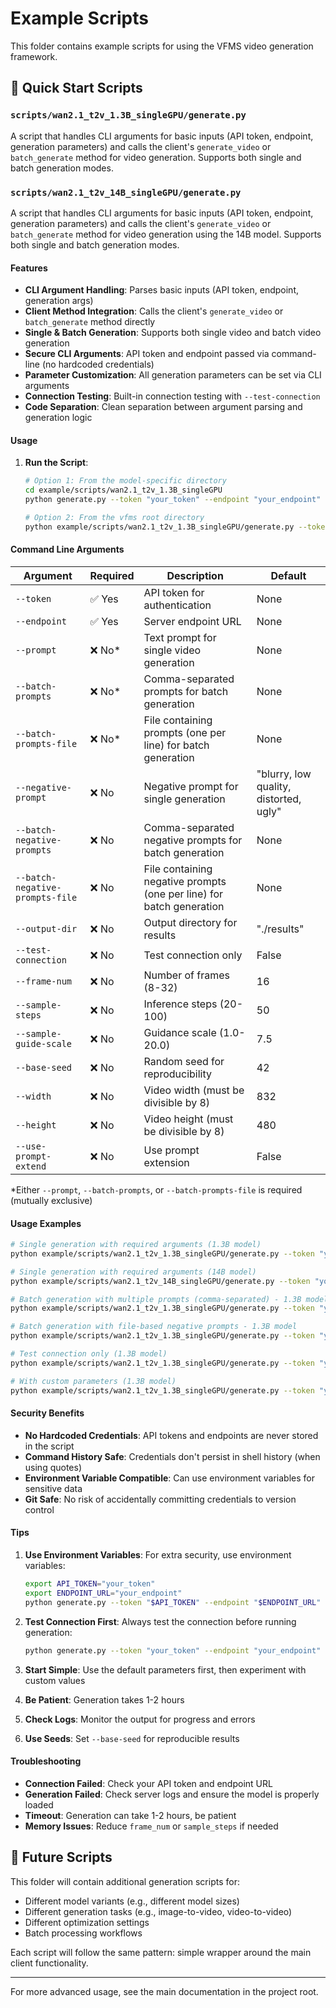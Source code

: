 # Example Scripts

This folder contains example scripts for using the VFMS video generation framework.

## 🚀 Quick Start Scripts

### `scripts/wan2.1_t2v_1.3B_singleGPU/generate.py`

A script that handles CLI arguments for basic inputs (API token, endpoint, generation parameters) and calls the client's `generate_video` or `batch_generate` method for video generation. Supports both single and batch generation modes.

### `scripts/wan2.1_t2v_14B_singleGPU/generate.py`

A script that handles CLI arguments for basic inputs (API token, endpoint, generation parameters) and calls the client's `generate_video` or `batch_generate` method for video generation using the 14B model. Supports both single and batch generation modes.

#### Features

- **CLI Argument Handling**: Parses basic inputs (API token, endpoint, generation args)
- **Client Method Integration**: Calls the client's `generate_video` or `batch_generate` method directly
- **Single & Batch Generation**: Supports both single video and batch video generation
- **Secure CLI Arguments**: API token and endpoint passed via command-line (no hardcoded credentials)
- **Parameter Customization**: All generation parameters can be set via CLI arguments
- **Connection Testing**: Built-in connection testing with `--test-connection`
- **Code Separation**: Clean separation between argument parsing and generation logic

#### Usage

1. **Run the Script**:
   ```bash
   # Option 1: From the model-specific directory
   cd example/scripts/wan2.1_t2v_1.3B_singleGPU
   python generate.py --token "your_token" --endpoint "your_endpoint" --prompt "your prompt"
   
   # Option 2: From the vfms root directory
   python example/scripts/wan2.1_t2v_1.3B_singleGPU/generate.py --token "your_token" --endpoint "your_endpoint" --prompt "your prompt"
   ```

#### Command Line Arguments

| Argument | Required | Description | Default |
|----------|----------|-------------|---------|
| `--token` | ✅ Yes | API token for authentication | None |
| `--endpoint` | ✅ Yes | Server endpoint URL | None |
| `--prompt` | ❌ No* | Text prompt for single video generation | None |
| `--batch-prompts` | ❌ No* | Comma-separated prompts for batch generation | None |
| `--batch-prompts-file` | ❌ No* | File containing prompts (one per line) for batch generation | None |
| `--negative-prompt` | ❌ No | Negative prompt for single generation | "blurry, low quality, distorted, ugly" |
| `--batch-negative-prompts` | ❌ No | Comma-separated negative prompts for batch generation | None |
| `--batch-negative-prompts-file` | ❌ No | File containing negative prompts (one per line) for batch generation | None |
| `--output-dir` | ❌ No | Output directory for results | "./results" |
| `--test-connection` | ❌ No | Test connection only | False |
| `--frame-num` | ❌ No | Number of frames (8-32) | 16 |
| `--sample-steps` | ❌ No | Inference steps (20-100) | 50 |
| `--sample-guide-scale` | ❌ No | Guidance scale (1.0-20.0) | 7.5 |
| `--base-seed` | ❌ No | Random seed for reproducibility | 42 |
| `--width` | ❌ No | Video width (must be divisible by 8) | 832 |
| `--height` | ❌ No | Video height (must be divisible by 8) | 480 |
| `--use-prompt-extend` | ❌ No | Use prompt extension | False |

*Either `--prompt`, `--batch-prompts`, or `--batch-prompts-file` is required (mutually exclusive)

#### Usage Examples

```bash
# Single generation with required arguments (1.3B model)
python example/scripts/wan2.1_t2v_1.3B_singleGPU/generate.py --token "your_token" --endpoint "your_endpoint" --prompt "A beautiful sunset"

# Single generation with required arguments (14B model)
python example/scripts/wan2.1_t2v_14B_singleGPU/generate.py --token "your_token" --endpoint "your_endpoint" --prompt "A beautiful sunset"

# Batch generation with multiple prompts (comma-separated) - 1.3B model
python example/scripts/wan2.1_t2v_1.3B_singleGPU/generate.py --token "your_token" --endpoint "your_endpoint" --batch-prompts "A beautiful sunset,A stormy night,A peaceful morning"

# Batch generation with file-based negative prompts - 1.3B model
python example/scripts/wan2.1_t2v_1.3B_singleGPU/generate.py --token "your_token" --endpoint "your_endpoint" --batch-prompts-file "example\scripts\wan2.1_t2v_1.3B_singleGPU\prompts_example.txt" --batch-negative-prompts-file "example\scripts\wan2.1_t2v_1.3B_singleGPU\negative_prompts_example.txt"

# Test connection only (1.3B model)
python example/scripts/wan2.1_t2v_1.3B_singleGPU/generate.py --token "your_token" --endpoint "your_endpoint" --test-connection

# With custom parameters (1.3B model)
python example/scripts/wan2.1_t2v_1.3B_singleGPU/generate.py --token "your_token" --endpoint "your_endpoint" --prompt "A beautiful sunset" --frame-num 24 --sample-steps 75 --width 1024 --height 576
```

#### Security Benefits

- **No Hardcoded Credentials**: API tokens and endpoints are never stored in the script
- **Command History Safe**: Credentials don't persist in shell history (when using quotes)
- **Environment Variable Compatible**: Can use environment variables for sensitive data
- **Git Safe**: No risk of accidentally committing credentials to version control

#### Tips

1. **Use Environment Variables**: For extra security, use environment variables:
   ```bash
   export API_TOKEN="your_token"
   export ENDPOINT_URL="your_endpoint"
   python generate.py --token "$API_TOKEN" --endpoint "$ENDPOINT_URL" --prompt "A beautiful sunset"
   ```

2. **Test Connection First**: Always test the connection before running generation:
   ```bash
   python generate.py --token "your_token" --endpoint "your_endpoint" --test-connection
   ```

3. **Start Simple**: Use the default parameters first, then experiment with custom values
4. **Be Patient**: Generation takes 1-2 hours
5. **Check Logs**: Monitor the output for progress and errors
6. **Use Seeds**: Set `--base-seed` for reproducible results


#### Troubleshooting

- **Connection Failed**: Check your API token and endpoint URL
- **Generation Failed**: Check server logs and ensure the model is properly loaded
- **Timeout**: Generation can take 1-2 hours, be patient
- **Memory Issues**: Reduce `frame_num` or `sample_steps` if needed

## 🔮 Future Scripts

This folder will contain additional generation scripts for:
- Different model variants (e.g., different model sizes)
- Different generation tasks (e.g., image-to-video, video-to-video)
- Different optimization settings
- Batch processing workflows

Each script will follow the same pattern: simple wrapper around the main client functionality.

---

For more advanced usage, see the main documentation in the project root. 